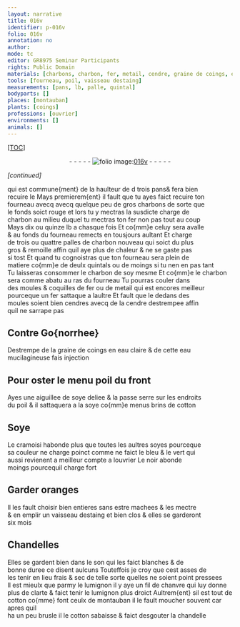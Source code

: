 ```yaml
---
layout: narrative
title: 016v
identifier: p-016v
folio: 016v
annotation: no
author:
mode: tc
editor: GR8975 Seminar Participants
rights: Public Domain
materials: [charbons, charbon, fer, metail, cendre, graine de coings, eau claire, eau, soye, cotton, Soye, cramoisi, soyes, bleu, vert, noir, oranges, estaing, son, chanvre]
tools: [fourneau, poil, vaisseau destaing]
measurements: [pans, lb, palle, quintal]
bodyparts: []
places: [montauban]
plants: [coings]
professions: [ouvrier]
environments: []
animals: []
---
```


<p><a href="{{ site.baseurl }}/diplomatic/">[TOC]</a></p><div class="folio" align="center">- - - - - <a href="http://gallica.bnf.fr/ark:/12148/btv1b10500001g/f38.image" target="_blank"><img src="https://cu-mkp.github.io/2017-workshop-edition/assets/photo-icon.png" alt="folio image: " style="display:inline-block; margin-bottom:-3px;"/>016v</a> - - - - - </div>  
 
*[continued]*
  
qui est commune{ment} de la haulteur de <span class="del">d</span> trois <span class="ms">pans</span><span class="del">& fera bien<br/> recuire le</span> Mays premierem{ent} il fault que tu ayes faict recuire ton<br/> <span class="tl">fourneau</span> <span class="del">avecq</span> avecq quelque peu de gros <span class="m">charbons</span> de sorte que<br/> le fonds soict rouge et lors tu y mectras la susdicte charge de<br/> <span class="m">charbon</span> au milieu duquel tu mectras ton <span class="m">fer</span> non pas tout au coup<br/> Mays dix ou quinze <span class="ms">lb</span> a chasque fois Et co{mm}e celuy sera avalle <br/> <span class="del">&</span> au fonds du <span class="tl">fourneau</span> remects en tousjours aultant Et charge<br/> de trois ou quattre <span class="ms">palle</span>s de <span class="m">charbon</span> nouveau qui soict du plus<br/> gros & remoille affin quil aye plus de chaleur & ne se gaste pas<br/> si tost Et quand tu cognoistras que ton <span class="tl">fourneau</span> sera plein de<br/> matiere co{mm}e de deulx <span class="ms">quintal</span>s ou de moings si tu nen en pas tant<br/> Tu laisseras consommer le <span class="m">charbon</span> de soy mesme Et co{mm}e le <span class="m">charbon</span><br/> sera comme abatu au ras du <span class="tl">fourneau</span> Tu pourras couler dans<br/> des moules & coquilles de <span class="m">fer</span> ou de <span class="m">metail</span> qui est encores meilleur<br/> pourceque un <span class="m">fer</span> sattaque a laultre Et fault que le dedans des<br/> moules soient bien cendres avecq de la <span class="m">cendre</span> destrempee affin<br/> quil ne sarrape pas
 
 
  

## Contre Go{norrhee}

 
Destrempe de la <span class="m">graine de <span class="pa">coings</span></span> en <span class="m">eau claire</span> & de cette <span class="m">eau</span><br/> mucilagineuse fais injection
 
 
  

## Pour oster le menu poil du front

 
Ayes une aiguillee de <span class="m">soye</span> deliee & la passe serre sur les endroits<br/> du <span class="tl">poil</span> & il sattaquera a la <span class="m">soye</span> co{mm}e menus brins de <span class="m">cotton</span>
 
 
  

## <span class="m">Soye</span>

 
Le <span class="m">cramoisi</span> habonde plus que toutes les aultres <span class="m">soyes</span> pourceque<br/> sa couleur ne charge poinct comme ne faict le <span class="m">bleu</span> & le <span class="m">vert</span> qui<br/> aussi revienent a meilleur compte a l<span class="pro">ouvrier</span> Le <span class="m">noir</span> abonde<br/> moings pourcequil charge fort
 
 
  

## Garder <span class="m">oranges</span>

 
Il les fault choisir bien entieres sans estre machees & les mectre<br/> & en emplir un <span class="tl">vaisseau d<span class="m">estaing</span></span> <span class="del">et</span> bien clos & elles se garderont<br/> six mois
 
 
  

## Chandelles

 
Elles se gardent bien dans le <span class="m">son</span> qui les faict blanches & de<br/> bonne duree ce disent aulcuns Touteffois je croy que cest asses de<br/> les tenir en lieu frais & sec de telle sorte quelles ne soient point pressees<br/> Il est mieulx que parmy le lumignon il y aye un fil de <span class="m">chanvre</span> qui luy donne<br/> plus de clarte & faict tenir le lumignon plus droict Aultrem{ent} sil est tout de<br/> <span class="m">cotton</span> co{mme} font ceulx de <span class="pl">montauban</span> il le fault moucher souvent car apres quil<br/> ha un peu brusle <span class="del">il</span> le <span class="m">cotton</span> sabaisse & faict desgouter la chandelle
 
